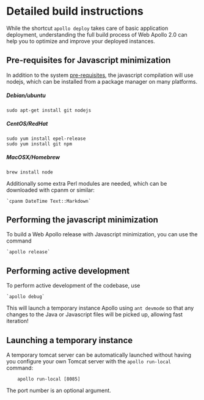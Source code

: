 # Detailed build instructions


While the shortcut `apollo deploy` takes care of basic application deployment, understanding the full build process of
Web Apollo 2.0 can help you to optimize and improve your deployed instances.


## Pre-requisites for Javascript minimization

In addition to the system [pre-requisites](Prerequisites.md), the javascript compilation will use nodejs, which can be
installed from a package manager on many platforms.


##### Debian/ubuntu

`sudo apt-get install git nodejs`


##### CentOS/RedHat

```
sudo yum install epel-release
sudo yum install git npm
```

##### MacOSX/Homebrew

`brew install node`



Additionally some extra Perl modules are needed, which can be downloaded with cpanm or similar:

    `cpanm DateTime Text::Markdown`

## Performing the javascript minimization

To build a Web Apollo release with Javascript minimization, you can use the command

    `apollo release`


## Performing active development

To perform active development of the codebase, use

    `apollo debug`

This will launch a temporary instance Apollo using `ant devmode` so that any changes to the Java or Javascript files will be picked up, allowing fast iteration!


## Launching a temporary instance

A temporary tomcat server can be automatically launched without having you configure your own Tomcat server with the `apollo run-local` command:
```
    apollo run-local [8085]
```

The port number is an optional argument.


